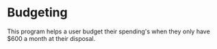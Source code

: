 # Budgeting
This program helps a user budget their spending's when they only have $600 a month at their disposal. 
